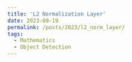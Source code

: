 ```yaml
---
title: 'L2 Normalization Layer'
date: 2023-09-19
permalink: /posts/2023/l2_norm_layer/
tags:
  - Mathematics
  - Object Detection
---
```


